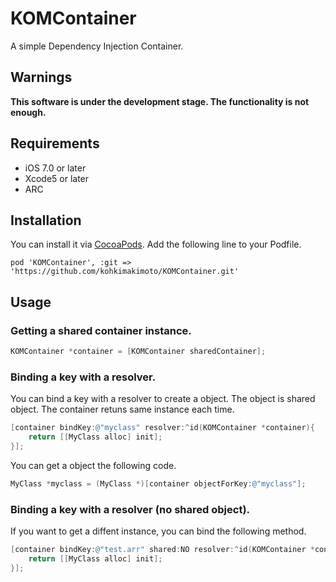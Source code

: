 # KOMContainer

A simple Dependency Injection Container.

## Warnings

**This software is under the development stage. The functionality is not enough.**

## Requirements

* iOS 7.0 or later
* Xcode5 or later
* ARC

## Installation

You can install it via [CocoaPods](http://cocoapods.org). Add the following line to your Podfile.

```
pod 'KOMContainer', :git => 'https://github.com/kohkimakimoto/KOMContainer.git'
```

## Usage

### Getting a shared container instance.

```Objective-C
KOMContainer *container = [KOMContainer sharedContainer];
```

### Binding a key with a resolver.

You can bind a key with a resolver to create a object. The object is shared object. The container retuns same instance each time.

```Objective-C
[container bindKey:@"myclass" resolver:^id(KOMContainer *container){
    return [[MyClass alloc] init];
}];
```

You can get a object the following code.

```Objective-C
MyClass *myclass = (MyClass *)[container objectForKey:@"myclass"];
```

### Binding a key with a resolver (no shared object).

If you want to get a diffent instance, you can bind the following method.

```Objective-C
[container bindKey:@"test.arr" shared:NO resolver:^id(KOMContainer *container){
    return [[MyClass alloc] init];
}];
```

